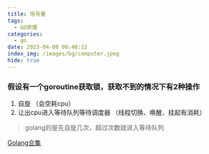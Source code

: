 ```yaml
---
title: 信号量
tags:
  - GO原理
categories:
  - go
date: 2023-04-08 06:40:12
index_img: /images/bg/computer.jpeg
hide: true
---
```


### 假设有一个goroutine获取锁，获取不到的情况下有2种操作

1. 自旋 （会空耗cpu）
2. 让出cpu进入等待队列等待调度器 （线程切换、唤醒、挂起有消耗）

> golang的是先自旋几次，超过次数就进入等待队列

[Golang合集](https://www.bilibili.com/video/BV1hv411x7we)